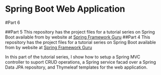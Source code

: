 # Spring Boot Web Application
#Part 6

##Part 5
This repository has the project files for a tutorial series on Spring Boot available from by website at [Spring Framework Guru](https://springframework.guru)
##Part 4
This repository has the project files for a tutorial series on Spring Boot available from by website at [Spring Framework Guru](https://springframework.guru/spring-boot-web-application-part-4-spring-mvc/)

In this part of the tutorial series, I show how to setup a Spring MVC controller to suport CRUD operations, a Spring service facad over a Spring Data JPA repository, and Thymeleaf templates for the web application.